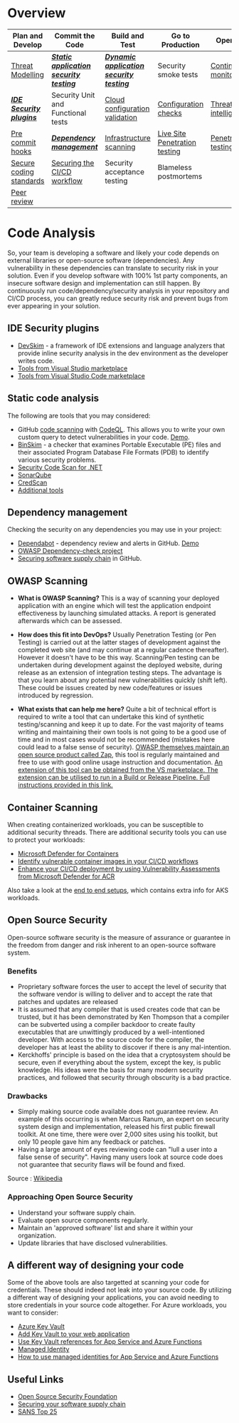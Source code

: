# Overview 

| Plan and Develop | Commit the Code | Build and Test | Go to Production | Operate |  
|---|---|---|---|---|
|[Threat Modelling](./ThreatModelling.md)| _**[Static application security testing](./CodeAnalysis.md)**_| _**[Dynamic application security testing](./CodeAnalysis.md)**_ | Security smoke tests | [Continuous monitoring](Operate.md)
|_**[IDE Security plugins](./CodeAnalysis.md)**_| Security Unit and Functional tests | [Cloud configuration validation](CloudConfigValidation.md) | [Configuration checks](CloudConfigValidation.md) | [Threat intelligence](Operate.md)
|[Pre commit hooks](https://git-scm.com/book/en/v2/Customizing-Git-Git-Hooks)| _**[Dependency management](./CodeAnalysis.md)**_ | [Infrastructure scanning](CloudConfigValidation.md) | [Live Site Penetration testing](https://docs.microsoft.com/azure/security/fundamentals/pen-testing) | [Penetration testing](https://docs.microsoft.com/azure/security/fundamentals/pen-testing)
|[Secure coding standards](https://owasp.org/www-project-secure-coding-practices-quick-reference-guide/migrated_content) | [Securing the CI/CD workflow](./securingCICD.md) | Security acceptance testing | Blameless postmortems
|[Peer review](https://docs.github.com/en/pull-requests/collaborating-with-pull-requests/proposing-changes-to-your-work-with-pull-requests/about-pull-requests)||||

# Code Analysis

So, your team is developing a software and likely your code depends on external libraries or open-source software (dependencies). Any vulnerability in these dependencies can translate to security risk in your solution. Even if you develop software with 100% 1st party components, an insecure software design and implementation can still happen.  By continuously run code/dependency/security analysis in your repository and CI/CD process, you can greatly reduce security risk and prevent bugs from ever appearing in your solution.

## IDE Security plugins

- [DevSkim](https://github.com/Microsoft/DevSkim#devskim) - a framework of IDE extensions and language analyzers that provide inline security analysis in the dev environment as the developer writes code.
- [Tools from Visual Studio marketplace](https://marketplace.visualstudio.com/search?term=tag%3ASecurity&target=VS&category=All%20categories&vsVersion=vs15&sortBy=Relevance)
- [Tools from Visual Studio Code marketplace](https://marketplace.visualstudio.com/search?term=tag%3Asecurity&target=VSCode&category=All%20categories&sortBy=Relevance)

## Static code analysis

The following are tools that you may considered:

- GitHub [code scanning](https://docs.github.com/en/free-pro-team@latest/github/finding-security-vulnerabilities-and-errors-in-your-code/automatically-scanning-your-code-for-vulnerabilities-and-errors) with [CodeQL](https://codeql.github.com/). This allows you to write your own custom query to detect vulnerabilities in your code. [Demo](https://github.com/github/code-scanning-javascript-demo).
- [BinSkim](https://github.com/microsoft/binskim/blob/main/docs/UserGuide.md) - a checker that examines Portable Executable (PE) files and their associated Program Database File Formats (PDB) to identify various security problems.
- [Security Code Scan for .NET](https://security-code-scan.github.io/)
- [SonarQube](https://docs.sonarqube.org/latest/)
- [CredScan](https://secdevtools.azurewebsites.net/helpcredscan.html)
- [Additional tools](https://www.microsoft.com/securityengineering/sdl/resources)

## Dependency management

Checking the security on any dependencies you may use in your project:

- [Dependabot](https://github.com/dependabot/dependabot-core#dependabot) - dependency review and alerts in GitHub. [Demo](https://github.com/dependabot/demo)
- [OWASP Dependency-check project](https://owasp.org/www-project-dependency-check/)
- [Securing software supply chain](https://docs.github.com/en/free-pro-team@latest/github/managing-security-vulnerabilities) in GitHub.

## OWASP Scanning

- **What is OWASP Scanning?**
This is a way of scanning your deployed application with an engine which will test the application endpoint effectiveness by launching simulated attacks. A report is generated afterwards which can be assessed.

- **How does this fit into DevOps?**
Usually Penetration Testing (or Pen Testing) is carried out at the latter stages of development against the completed web site (and may continue at a regular cadence thereafter). However it doesn't have to be this way. Scanning/Pen testing can be undertaken during development against the deployed website, during release as an extension of integration testing steps. The advantage is that you learn about any potential new vulnerabilities quickly (shift left). These could be issues created by new code/features or issues introduced by regression.

- **What exists that can help me here?**
Quite a bit of technical effort is required to write a tool that can undertake this kind of synthetic testing/scanning and keep it up to date. For the vast majority of teams writing and maintaining their own tools is not going to be a good use of time and in most cases would not be recommended (mistakes here could lead to a false sense of security).
[OWASP themselves maintain an open source product called Zap](https://owasp.org/www-project-zap/), this tool is regularly maintained and free to use with good online usage instruction and documentation. [An extension of this tool can be obtained from the VS marketplace. The extension can be utilised to run in a Build or Release Pipeline. Full instructions provided in this link.](https://marketplace.visualstudio.com/items?itemName=CSE-DevOps.zap-scanner)

## Container Scanning

When creating containerized workloads, you can be susceptible to additional security threads. There are additional security tools you can use to protect your workloads:

- [Microsoft Defender for Containers](https://docs.microsoft.com/azure/defender-for-cloud/defender-for-containers-introduction?tabs=defender-for-container-arch-aks#architecture-overview)
- [Identify vulnerable container images in your CI/CD workflows](https://docs.microsoft.com/azure/defender-for-cloud/defender-for-container-registries-cicd)
- [Enhance your CI/CD deployment by using Vulnerability Assessments from Microsoft Defender for ACR](https://techcommunity.microsoft.com/t5/microsoft-defender-for-cloud/enhance-your-ci-cd-deployment-by-using-vulnerability-assessments/ba-p/2102516)

Also take a look at the [end to end setups](end-to-end.md), which contains extra info for AKS workloads. 

## Open Source Security

Open-source software security is the measure of assurance or guarantee in the freedom from danger and risk inherent to an open-source software system.

### Benefits

- Proprietary software forces the user to accept the level of security that the software vendor is willing to deliver and to accept the rate that patches and updates are released
- It is assumed that any compiler that is used creates code that can be trusted, but it has been demonstrated by Ken Thompson that a compiler can be subverted using a compiler backdoor to create faulty executables that are unwittingly produced by a well-intentioned developer. With access to the source code for the compiler, the developer has at least the ability to discover if there is any mal-intention.
- Kerckhoffs' principle is based on the idea that a cryptosystem should be secure, even if everything about the system, except the key, is public knowledge. His ideas were the basis for many modern security practices, and followed that security through obscurity is a bad practice.

### Drawbacks

- Simply making source code available does not guarantee review. An example of this occurring is when Marcus Ranum, an expert on security system design and implementation, released his first public firewall toolkit. At one time, there were over 2,000 sites using his toolkit, but only 10 people gave him any feedback or patches.
- Having a large amount of eyes reviewing code can "lull a user into a false sense of security". Having many users look at source code does not guarantee that security flaws will be found and fixed.

Source : [Wikipedia](https://en.wikipedia.org/wiki/Open-source_software_security)

### Approaching Open Source Security

- Understand your software supply chain.
- Evaluate open source components regularly.
- Maintain an 'approved software' list and share it within your organization.
- Update libraries that have disclosed vulnerabilities.

## A different way of designing your code

Some of the above tools are also targetted at scanning your code for credentials. These should indeed not leak into your source code. By utilizing a different way of designing your applications, you can avoid needing to store credentials in your source code altogether. For Azure workloads, you want to consider: 

- [Azure Key Vault](https://docs.microsoft.com/azure/key-vault/general/overview)
- [Add Key Vault to your web application](https://docs.microsoft.com/azure/key-vault/general/vs-key-vault-add-connected-service)
- [Use Key Vault references for App Service and Azure Functions](https://docs.microsoft.com/azure/app-service/app-service-key-vault-references)
- [Managed Identity](https://docs.microsoft.com/azure/active-directory/managed-identities-azure-resources/overview)
- [How to use managed identities for App Service and Azure Functions](https://docs.microsoft.com/azure/app-service/overview-managed-identity?tabs=portal%2Chttp)

## Useful Links

- [Open Source Security Foundation](https://openssf.org/)
- [Securing your software supply chain](https://docs.github.com/en/code-security/supply-chain-security)
- [SANS Top 25](http://cwe.mitre.org/top25/archive/2021/2021_cwe_top25.html)
